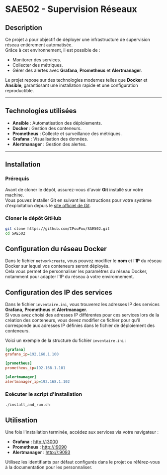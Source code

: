 # SAE502 - Supervision Réseaux

## Description  
Ce projet a pour objectif de déployer une infrastructure de supervision réseau entièrement automatisée.  
Grâce à cet environnement, il est possible de :  
- Monitorer des services.  
- Collecter des métriques.  
- Gérer des alertes avec **Grafana**, **Prometheus** et **Alertmanager**.  

Le projet repose sur des technologies modernes telles que **Docker** et **Ansible**, garantissant une installation rapide et une configuration reproductible.  

---

## Technologies utilisées  
- **Ansible** : Automatisation des déploiements.  
- **Docker** : Gestion des conteneurs.  
- **Prometheus** : Collecte et surveillance des métriques.  
- **Grafana** : Visualisation des données.  
- **Alertmanager** : Gestion des alertes.  

---

## Installation  
### Prérequis  
Avant de cloner le dépôt, assurez-vous d'avoir **Git** installé sur votre machine.  
Vous pouvez installer Git en suivant les instructions pour votre système d'exploitation depuis le [site officiel de Git](https://git-scm.com/).
### Cloner le dépôt GitHub  
```bash
git clone https://github.com/IPouPou/SAE502.git
cd SAE502
```
## Configuration du réseau Docker

Dans le fichier `networkcreate`, vous pouvez modifier le **nom** et l'**IP** du réseau Docker sur lequel vos conteneurs seront déployés.  
Cela vous permet de personnaliser les paramètres du réseau Docker, notamment pour adapter l'IP du réseau à votre environnement.


## Configuration des IP des services

Dans le fichier `inventaire.ini`, vous trouverez les adresses IP des services **Grafana**, **Prometheus** et **Alertmanager**.  
Si vous avez choisi des adresses IP différentes pour ces services lors de la création des conteneurs, vous devez modifier ce fichier pour qu'il corresponde aux adresses IP définies dans le fichier de déploiement des conteneurs.


Voici un exemple de la structure du fichier `inventaire.ini` :  

```ini
[grafana]
grafana_ip=192.168.1.100

[prometheus]
prometheus_ip=192.168.1.101

[alertmanager]
alertmanager_ip=192.168.1.102
```


### Exécuter le script d'installation  

```bash
./install_and_run.sh
```
## Utilisation  

Une fois l'installation terminée, accédez aux services via votre navigateur :  

- **Grafana** : [http://<votre-ip>:3000](http://<votre-ip>:3000)  
- **Prometheus** : [http://<votre-ip>:9090](http://<votre-ip>:9090)  
- **Alertmanager** : [http://<votre-ip>:9093](http://<votre-ip>:9093)  

Utilisez les identifiants par défaut configurés dans le projet ou référez-vous à la documentation pour les personnaliser.  

